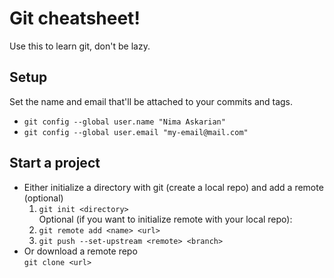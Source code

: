 # Git cheatsheet!
Use this to learn git, don't be lazy.
## Setup
Set the name and email that'll be attached to your commits and tags.
- `git config --global user.name "Nima Askarian"`
- `git config --global user.email "my-email@mail.com"`
## Start a project

- Either initialize a directory with git (create a local repo) and add a remote (optional)
  1. `git init <directory>`  
  Optional (if you want to initialize remote with your local repo):
  2. `git remote add <name> <url>`
  3. `git push --set-upstream <remote> <branch>`
- Or download a remote repo  
  `git clone <url>`

